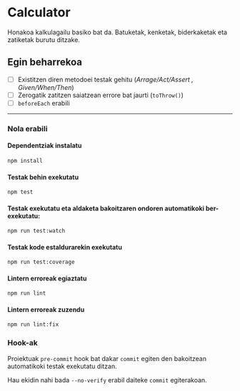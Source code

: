 # Calculator

Honakoa kalkulagailu basiko bat da. Batuketak, kenketak, biderkaketak eta zatiketak burutu ditzake.

## Egin beharrekoa

- [ ] Existitzen diren metodoei testak gehitu (*Arrage/Act/Assert , Given/When/Then*)
- [ ] Zerogatik zatitzen saiatzean errore bat jaurti (`toThrow()`)
- [ ] `beforeEach` erabili

---

### Nola erabili

#### Dependentziak instalatu

```bash
npm install
```

#### Testak behin exekutatu

```bash
npm test
```

#### Testak exekutatu eta aldaketa bakoitzaren ondoren automatikoki ber-exekutatu:

```bash
npm run test:watch
```

#### Testak kode estaldurarekin exekutatu

```bash
npm run test:coverage
```

#### Lintern erroreak egiaztatu

```bash
npm run lint
```

#### Lintern erroreak zuzendu

```bash
npm run lint:fix
```

### Hook-ak

Proiektuak `pre-commit` hook bat dakar `commit` egiten den bakoitzean automatikoki testak exekutatu ditzan.

Hau ekidin nahi bada `--no-verify` erabil daiteke `commit` egiterakoan.
